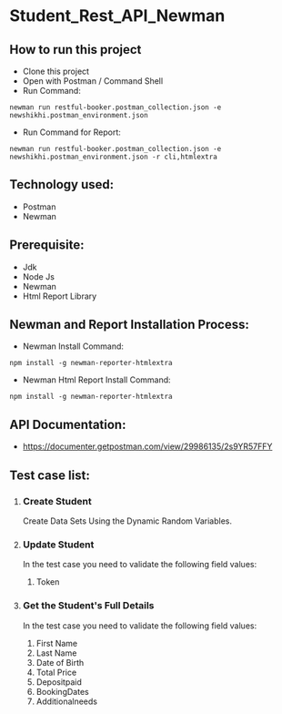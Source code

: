 # Student_Rest_API_Newman

## How to run this project

- Clone this project
- Open with Postman / Command Shell
- Run Command:

```console
newman run restful-booker.postman_collection.json -e newshikhi.postman_environment.json
```

- Run Command for Report:

```console
newman run restful-booker.postman_collection.json -e newshikhi.postman_environment.json -r cli,htmlextra
```

## Technology used:

- Postman
- Newman

## Prerequisite:

- Jdk
- Node Js
- Newman
- Html Report Library

## Newman and Report Installation Process:

- Newman Install Command:

```console
npm install -g newman-reporter-htmlextra
```

- Newman Html Report Install Command:

```console
npm install -g newman-reporter-htmlextra
```

## API Documentation:

- https://documenter.getpostman.com/view/29986135/2s9YR57FFY

## Test case list:

1. ### Create Student

    Create Data Sets Using the Dynamic Random Variables.

2. ### Update Student
    In the test case you need to validate the following field values:
   1.  Token

3. ### Get the Student's Full Details

    In the test case you need to validate the following field values:

   1.  First Name
   2.  Last Name
   3.  Date of Birth
   4.  Total Price
   5.  Depositpaid
   6.  BookingDates
   7.  Additionalneeds
